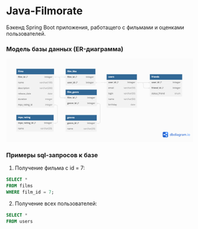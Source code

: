 # Java-Filmorate
Бэкенд Spring Boot приложения, работащего с фильмами и оценками пользователей.

### Модель базы данных (ER-диаграмма)

![Модель базы данных](ER-диаграмма.png)

### Примеры sql-запросов к базе

1. Получение фильма с id = 7:
```sql
SELECT *
FROM films
WHERE film_id = 7;
```
2. Получение всех пользователей:
```sql
SELECT *
FROM users
```
